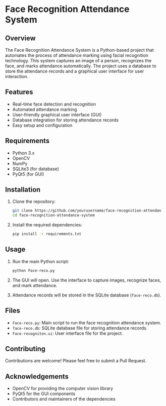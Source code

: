# Face Recognition Attendance System

## Overview

The Face Recognition Attendance System is a Python-based project that automates the process of attendance marking using facial recognition technology. This system captures an image of a person, recognizes the face, and marks attendance automatically. The project uses a database to store the attendance records and a graphical user interface for user interaction.

## Features

- Real-time face detection and recognition
- Automated attendance marking
- User-friendly graphical user interface (GUI)
- Database integration for storing attendance records
- Easy setup and configuration

## Requirements

- Python 3.x
- OpenCV
- NumPy
- SQLite3 (for database)
- PyQt5 (for GUI)

## Installation

1. Clone the repository:
    ```bash
    git clone https://github.com/yourusername/face-recognition-attendance-system.git
    cd face-recognition-attendance-system
    ```

2. Install the required dependencies:
    ```bash
    pip install -r requirements.txt
    ```

## Usage

1. Run the main Python script:
    ```bash
    python Face-reco.py
    ```

2. The GUI will open. Use the interface to capture images, recognize faces, and mark attendance.

3. Attendance records will be stored in the SQLite database (`face-reco.db`).

## Files

- `Face-reco.py`: Main script to run the face recognition attendance system.
- `face-reco.db`: SQLite database file for storing attendance records.
- `Face-recogniton.ui`: User interface file for the project.

## Contributing

Contributions are welcome! Please feel free to submit a Pull Request.

## Acknowledgements

- OpenCV for providing the computer vision library
- PyQt5 for the GUI components
- Contributors and maintainers of the dependencies

